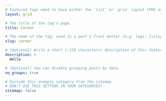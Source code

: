 ```yaml
---
# Featured tags need to have either the `list` or `grid` layout (PRO only).
layout: grid

# The title of the tag's page.
title: Career

# The name of the tag, used in a post's front matter (e.g. tags: [<slug>]).
slug: career

# (Optional) Write a short (~150 characters) description of this featured tag.
description: >
  Hello

# (Optional) You can disable grouping posts by date.
no_groups: true

# Exclude this example category from the sitemap.
# DON'T USE THIS SETTING IN YOUR CATEGORIES!
sitemap: false
---
```

